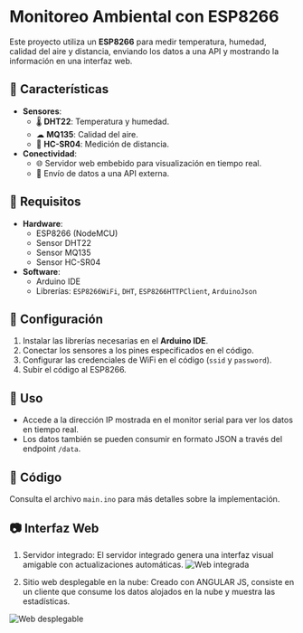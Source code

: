 # Monitoreo Ambiental con ESP8266  

Este proyecto utiliza un **ESP8266** para medir temperatura, humedad, calidad del aire y distancia, enviando los datos a una API y mostrando la información en una interfaz web.  

## 🚀 Características  

- **Sensores**:  
  - 🌡 **DHT22**: Temperatura y humedad.  
  - ☁ **MQ135**: Calidad del aire.  
  - 📏 **HC-SR04**: Medición de distancia.  
- **Conectividad**:  
  - 🌐 Servidor web embebido para visualización en tiempo real.  
  - 📡 Envío de datos a una API externa.  

## 📜 Requisitos  

- **Hardware**:  
  - ESP8266 (NodeMCU)  
  - Sensor DHT22  
  - Sensor MQ135  
  - Sensor HC-SR04  
- **Software**:  
  - Arduino IDE  
  - Librerías: `ESP8266WiFi`, `DHT`, `ESP8266HTTPClient`, `ArduinoJson`  

## 🔧 Configuración  

1. Instalar las librerías necesarias en el **Arduino IDE**.  
2. Conectar los sensores a los pines especificados en el código.  
3. Configurar las credenciales de WiFi en el código (`ssid` y `password`).  
4. Subir el código al ESP8266.  

## 📡 Uso  

- Accede a la dirección IP mostrada en el monitor serial para ver los datos en tiempo real.  
- Los datos también se pueden consumir en formato JSON a través del endpoint `/data`.  

## 📝 Código  

Consulta el archivo `main.ino` para más detalles sobre la implementación.  

## 📷 Interfaz Web  

1. Servidor integrado: El servidor integrado genera una interfaz visual amigable con actualizaciones automáticas. 
![Web integrada](https://github.com/Club-Team-ESPE/proyecto-iot-monitoreo-ambiental/tree/main/docs/interfaz-web-esp8266.png)

2. Sitio web desplegable en la nube: Creado con ANGULAR JS, consiste en un cliente que consume los datos alojados en la nube y muestra las estadísticas.

![Web desplegable](https://github.com/Club-Team-ESPE/proyecto-iot-monitoreo-ambiental/tree/main/docs/interfaz-web2.png)


